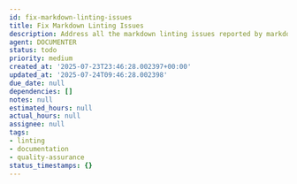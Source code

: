 ```yaml
---
id: fix-markdown-linting-issues
title: Fix Markdown Linting Issues
description: Address all the markdown linting issues reported by markdownlint-cli.
agent: DOCUMENTER
status: todo
priority: medium
created_at: '2025-07-23T23:46:28.002397+00:00'
updated_at: '2025-07-24T09:46:28.002398'
due_date: null
dependencies: []
notes: null
estimated_hours: null
actual_hours: null
assignee: null
tags:
- linting
- documentation
- quality-assurance
status_timestamps: {}
---
```


